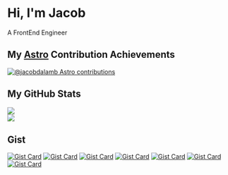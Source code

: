 # Hi, I'm Jacob

A FrontEnd Engineer

## My [Astro](https://astro.build/) Contribution Achievements

[![@jacobdalamb Astro contributions](https://astro.badg.es/v2/contributor/jacobdalamb.svg)](https://astro.badg.es/contributor/jacobdalamb/)

## My GitHub Stats

<picture>
  <source
    srcset="https://github-readme-stats.vercel.app/api?username=jacobdalamb&show_icons=true&theme=dark"
    media="(prefers-color-scheme: dark)"
  />
  <source
    srcset="https://github-readme-stats.vercel.app/api?username=jacobdalamb&show_icons=true"
    media="(prefers-color-scheme: light), (prefers-color-scheme: no-preference)"
  />
  <img src="https://github-readme-stats.vercel.app/api?username=jacobdalamb&show_icons=true" />
</picture>

</br>

<picture>
  <source
    srcset="https://github-readme-stats.vercel.app/api/top-langs/?username=jacobdalamb&show_icons=true&theme=dark"
    media="(prefers-color-scheme: dark)"
  />
  <source
    srcset="https://github-readme-stats.vercel.app/api/top-langs/?username=jacobdalamb&show_icons=true"
    media="(prefers-color-scheme: light), (prefers-color-scheme: no-preference)"
  />
  <img src="https://github-readme-stats.vercel.app/api/top-langs?username=jacobdalamb&show_icons=true" />
</picture>

## Gist

[![Gist Card](https://github-readme-stats.vercel.app/api/gist?id=57a442c95e868894e657202d2feb2a8f)](https://gist.github.com/jacobdalamb/57a442c95e868894e657202d2feb2a8f)
[![Gist Card](https://github-readme-stats.vercel.app/api/gist?id=c78ec2de742a2044eb37e196e26d6152)](https://gist.github.com/jacobdalamb/c78ec2de742a2044eb37e196e26d6152)
[![Gist Card](https://github-readme-stats.vercel.app/api/gist?id=19e9638825270a62aa343b516ee15bb5)](https://gist.github.com/jacobdalamb/19e9638825270a62aa343b516ee15bb5)
[![Gist Card](https://github-readme-stats.vercel.app/api/gist?id=fb86121db4c731e0e4868483a68a6eee)](https://gist.github.com/jacobdalamb/fb86121db4c731e0e4868483a68a6eee)
[![Gist Card](https://github-readme-stats.vercel.app/api/gist?id=24f8b9de66c5b3e8dba17381e2b78739)](https://gist.github.com/jacobdalamb/24f8b9de66c5b3e8dba17381e2b78739)
[![Gist Card](https://github-readme-stats.vercel.app/api/gist?id=7bd6be2c3e55bcece688c13cae486c85)](https://gist.github.com/jacobdalamb/7bd6be2c3e55bcece688c13cae486c85)
[![Gist Card](https://github-readme-stats.vercel.app/api/gist?id=ccac1a73342f8b057efa9281e881370c)](https://gist.github.com/jacobdalamb/ccac1a73342f8b057efa9281e881370c)
